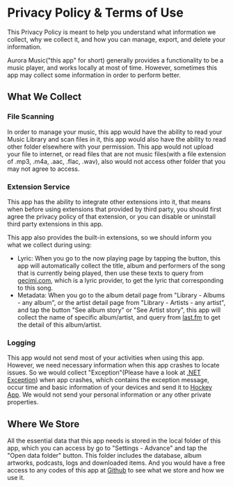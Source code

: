 # Privacy Policy & Terms of Use

This Privacy Policy is meant to help you understand what information we collect, why we collect it, and how you can manage, export, and delete your information.

Aurora Music("this app" for short) generally provides a functionality to be a music player, and works locally at most of time. However, sometimes this app may collect some information in order to perform better.

## What We Collect

### File Scanning

In order to manage your music, this app would have the ability to read your Music Library and scan files in it, this app would also have the ability to read other folder elsewhere with your permission. This app would not upload your file to internet, or read files that are not music files(with a file extension of .mp3, .m4a, .aac, .flac, .wav), also would not access other folder that you may not agree to access.

### Extension Service

This app has the ability to integrate other extensions into it, that means when before using extensions that provided by third party, you should first agree the privacy policy of that extension, or you can disable or uninstall third party extensions in this app.

This app also provides the built-in extensions, so we should inform you what we collect during using:

* Lyric: When you go to the now playing page by tapping the button, this app will automatically collect the title, album and performers of the song that is currently being played, then use these texts to query from [gecimi.com](http://gecimi.com/), which is a lyric provider, to get the lyric that corresponding to this song.
* Metadata: When you go to the album detail page from "Library - Albums - any album", or the artist detail page from "Library - Artists - any artist", and tap the button "See album story" or "See Artist story", this app will collect the name of specific album/artist, and query from [last.fm](https://www.last.fm/) to get the detail of this album/artist.

### Logging

This app would not send most of your activities when using this app. However, we need necessary information when this app crashes to locate issues. So we would collect "Exception"(Please have a look at [.NET Exception](https://docs.microsoft.com/en-us/dotnet/standard/exceptions/)) when app crashes, which contains the exception message, occur time and basic information of your devices and send it to [Hockey App](https://hockeyapp.net/). We would not send your personal information or any other private properties.

## Where We Store

All the essential data that this app needs is stored in the local folder of this app, which you can access by go to "Settings - Advance" and tap the "Open data folder" button. This folder includes the database, album artworks, podcasts, logs and downloaded items. And you would have a free access to any codes of this app at [Github]("https://github.com/pkzxs/Aurora.Music") to see what we store and how we use it.
